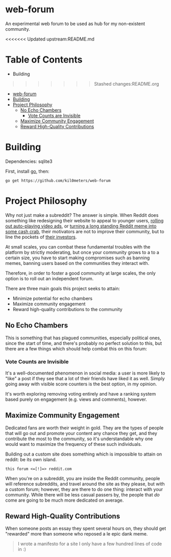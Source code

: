 # web-forum


An experimental web forum to be used as hub for my non-existent community.

<<<<<<< Updated upstream:README.md
<!-- markdown-toc start - Don't edit this section. Run M-x markdown-toc-refresh-toc -->
**Table of Contents**
=======

* Building
>>>>>>> Stashed changes:README.org

- [web-forum](#web-forum)
- [Building](#building)
- [Project Philosophy](#project-philosophy)
    - [No Echo Chambers](#no-echo-chambers)
        - [Vote Counts are Invisible](#vote-counts-are-invisible)
    - [Maximize Community Engagement](#maximize-community-engagement)
    - [Reward High-Quality Contributions](#reward-high-quality-contributions)

<!-- markdown-toc end -->

# Building

Dependencies: sqlite3

First, install [go](https://go-la), then:
```
go get https://github.com/kil0meters/web-forum
```

# Project Philosophy

Why not just make a subreddit? The answer is simple. When Reddit does something
 like redesigning their website to appeal to younger users, [rolling out
 auto-playing video ads](https://www.digitaltrends.com/social-media/reddit-video-ads-announced/), or
 [turning a long standing Reddit meme into some cash
 crab](https://www.reddit.com/coins), their motivators are not to improve their
 community, but to line the pockets of [their
 investors](https://techcrunch.com/2019/02/11/reddit-300-million/). 
 
At small scales, you can combat these fundamental troubles with the platform by
strictly moderating, but once your community grows to a to a certain size, you
have to start making compromises such as banning memes, banning users based on
the communities they interact with. 

Therefore, in order to foster a good community at large scales, the only option
is to roll out an independent forum.

There are three main goals this project seeks to attain: 

 - Minimize potential for echo chambers
 - Maximize community engagement
 - Reward high-quality contributions to the community


## No Echo Chambers

This is something that has plagued communities, especially political ones, since
the start of time, and there's probably no perfect solution to this, but there
are a few things which should help combat this on this forum:

### Vote Counts are Invisible

It's a well-documented phenomenon in social media: a user is more likely to
"like" a post if they see that a lot of their friends have liked it as well.
Simply going away with visible score counters is the best option, in my opinion. 

It's worth exploring removing voting entirely and have a ranking system based
purely on engagement (e.g. views and comments), however.


<!-- ### {{ .OTHER_THINGS }} -->

## Maximize Community Engagement

Dedicated fans are worth their weight in gold. They are the types of people that
will go out and promote your content any chance they get, and they contribute
the most to the community, so it's understandable why one would want to maximize
the frequency of these such individuals.

Building out a custom site does something which is impossible to attain on
reddit: be its own island.

```
this forum <=[!]=> reddit.com
```

When you're on a subreddit, you are inside the Reddit community, people will
reference subreddits, and travel around the site as they please, but with a
custom forum; however, they are there to do one thing: interact with your
community. While there will be less casual passers by, the people that *do* come
are going to be much more dedicated on average.


## Reward High-Quality Contributions

When someone posts an essay they spent several hours on, they should get
"rewarded" more than someone who reposed a le epic dank meme. 

> I wrote a manifesto for a site I only have a few hundred lines of code in :)
